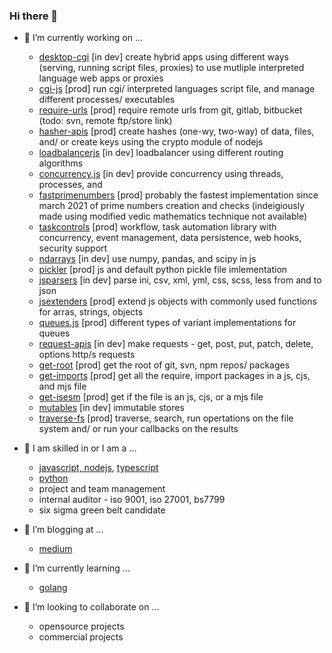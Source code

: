 ### Hi there 👋

- 🔭 I’m currently working on ...
    - [desktop-cgi](https://github.com/desktop-cgi/desktop-cgi) [in dev] create hybrid apps using different ways (serving, running script files, proxies) to use mutliple interpreted language web apps or proxies
    - [cgi-js](https://github.com/cgi-js/cgi-js) [prod] run cgi/ interpreted languages script file, and manage different processes/ executables
    - [require-urls](https://github.com/ganeshkbhat/require-urls) [prod] require remote urls from git, gitlab, bitbucket (todo: svn, remote ftp/store link)
    - [hasher-apis](https://github.com/ganeshkbhat/apis-hasher) [prod] create hashes (one-wy, two-way) of data, files, and/ or create keys using the crypto module of nodejs
    - [loadbalancerjs](https://github.com/ganeshkbhat/loadbalancer) [in dev] loadbalancer using different routing algorithms
    - [concurrency.js](https://github.com/ganeshkbhat/concurrency) [in dev] provide concurrency using threads, processes, and 
    - [fastprimenumbers](https://github.com/ganeshkbhat/fastprimenumbers) [prod] probably the fastest implementation since march 2021 of prime numbers creation and checks (indeigiously made using modified vedic mathematics technique not available)
    - [taskcontrols](https://github.com/taskcontrols/py-taskcontrol) [prod] workflow, task automation library with concurrency, event management, data persistence, web hooks, security support
    - [ndarrays](https://github.com/ganeshkbhat/numericalarrays) [in dev] use numpy, pandas, and scipy in js
    - [pickler](https://github.com/ganeshkbhat/pickler) [prod] js and default python pickle file imlementation 
    - [jsparsers](https://github.com/ganeshkbhat/convertors) [in dev] parse ini, csv, xml, yml, css, scss, less from and to json
    - [jsextenders](https://github.com/ganeshkbhat/jsextenders) [prod] extend js objects with commonly used functions for arras, strings, objects
    - [queues.js](https://github.com/ganeshkbhat/queues.js) [prod] different types of variant implementations for queues
    - [request-apis](https://github.com/ganeshkbhat/apis-request) [in dev] make requests - get, post, put, patch, delete, options http/s requests
    - [get-root](https://github.com/ganeshkbhat/get-root) [prod] get the root of git, svn, npm repos/ packages
    - [get-imports](https://github.com/ganeshkbhat/get-imports) [prod] get all the require, import packages in a js, cjs, and mjs file
    - [get-isesm](https://github.com/ganeshkbhat/get-isesm) [prod] get if the file is an js, cjs, or a mjs file
    - [mutables](https://github.com/ganeshkbhat/store) [in dev] immutable stores
    - [traverse-fs](https://github.com/traverse-fs/glob-traverse-fs) [prod] traverse, search, run opertations on the file system and/ or run your callbacks on the results

- 💬 I am skilled in or I am a ...
    - [javascript, nodejs](https://nodejs.org/), [typescript](https://www.typescriptlang.org/)
    - [python](https://www.python.org/)
    - project and team management
    - internal auditor - iso 9001, iso 27001, bs7799
    - six sigma green belt candidate

- 💬 I’m blogging at ...
    - [medium](https://medium.com/@ganeshsurfs)
 
- 🌱 I’m currently learning ...
    - [golang](https://go.dev/)

- 👯 I’m looking to collaborate on ...
    - opensource projects
    - commercial projects

 <!--
- 📫 How to reach me: ...

- ⚡ Fun fact: ...

- 
-->
<!--
**ganeshkbhat/ganeshkbhat** is a ✨ _special_ ✨ repository because its `README.md` (this file) appears on your GitHub profile.

Here are some ideas to get you started:

- 🔭 I’m currently working on ...
- 🌱 I’m currently learning ...
- 👯 I’m looking to collaborate on ...
- 🤔 I’m looking for help with ...
- 💬 Ask me about ...
- 📫 How to reach me: ...
- 😄 Pronouns: ...
- ⚡ Fun fact: ...
-->
